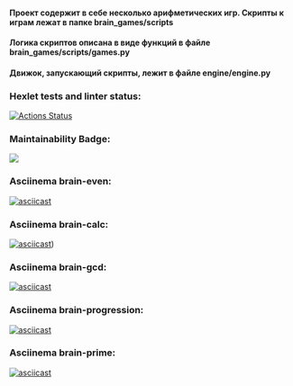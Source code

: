 #### Проект содержит в себе несколько арифметических игр. Скрипты к играм лежат в папке brain_games/scripts
#### Логика скриптов описана в виде функций в файле brain_games/scripts/games.py
#### Движок, запускающий скрипты, лежит в файле engine/engine.py

### Hexlet tests and linter status:
[![Actions Status](https://github.com/klitale/python-project-49/workflows/hexlet-check/badge.svg)](https://github.com/klitale/python-project-49/actions)

### Maintainability Badge:
<a href="https://codeclimate.com/github/klitale/python-project-49/maintainability"><img src="https://api.codeclimate.com/v1/badges/c1c2f2d4c693a0b61a96/maintainability" /></a>

### Asciinema brain-even:
[![asciicast](https://asciinema.org/a/zEfNFwSIHFYCvUBV00fxKPga9.svg)](https://asciinema.org/a/zEfNFwSIHFYCvUBV00fxKPga9)

### Asciinema brain-calc:
[![asciicast](https://asciinema.org/a/600880.svg)](https://asciinema.org/a/600880))

### Asciinema brain-gcd:
[![asciicast](https://asciinema.org/a/600881.svg)](https://asciinema.org/a/600881)

### Asciinema brain-progression:
[![asciicast](https://asciinema.org/a/600887.svg)](https://asciinema.org/a/600887)

### Asciinema brain-prime:
[![asciicast](https://asciinema.org/a/600893.svg)](https://asciinema.org/a/600893)
